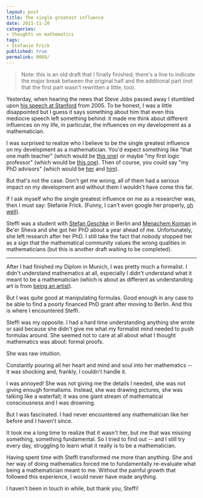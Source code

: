 ```yaml
---
layout: post
title: The single greatest influence
date: 2011-11-20
categories:
- thoughts on mathematics
tags:
- Stefanie Frick
published: true
permalink: 0089/
---
```


> Note: this is an old draft that I finally finished; there's a line to indicate the major break between the original half and the additional part (not that the first part wasn't rewritten a little, too).

Yesterday, when hearing the news that Steve Jobs passed away I stumbled upon [his speech at Stanford](http://www.youtube.com/watch?v=UF8uR6Z6KLc) from 2005. To be honest, I was a little disappointed but I guess it says something about him that even this mediocre speech left something behind: it made me think about different influences on my life, in particular, the influences on my development as a mathematician.

I was surprised to realize who I believe to be the single greatest influence on my development as a mathematician. You'd expect something like "that one math teacher" (which would be [this one](http://www.beethoven-gymnasium.de/personen-und-organisation/lehrerkollegium/detail/lehrerid/2/)) or maybe "my first logic professor" (which would be [this one](http://www.mathematik.uni-muenchen.de/~donder/)). Then of course, you could say "my PhD advisors" (which would be [her](http://page.mi.fu-berlin.de/sabine1k/) and [him](http://www.math.lsa.umich.edu/~ablass/)).

But that's not the case. Don't get me wrong, all of them had a serious impact on my development and without them I wouldn't have come this far.

If I ask myself who the single greatest influence on me as a researcher was, then I must say: Stefanie Frick. (Funny, I can't even google her properly, [oh well](http://genealogy.math.ndsu.nodak.edu/id.php?id=129281)).

Steffi was a student with [Stefan Geschke](http://www.math.uni-hamburg.de/home/geschke/) in Berlin and [Menachem Kojman](http://www.cs.bgu.ac.il/~kojman/) in Be'er Sheva and she got her PhD about a year ahead of me. Unfortunately, she left research after her PhD. I still take the fact that nobody stopped her as a sign that the mathematical community values the wrong qualities in mathematicians (but this is another draft waiting to be completed).

* * *

After I had finished my Diplom in Munich, I was pretty much a formalist. I didn't understand mathematics at all, especially I didn't understand what it meant to be a mathematician (which is about as different as understanding art is from [being an artist](http://www.youtube.com/watch?v=U3kKjGKp9rA)).

But I was quite good at manipulating formulas. Good enough in any case to be able to find a poorly financed PhD grant after moving to Berlin. And this is where I encountered Steffi.

Steffi was my opposite. I had a hard time understanding anything she wrote or said because she didn't give me what my formalist mind needed to push formulas around. She seemed not to care at all about what I thought mathematics was about: formal proofs.

She was raw intuition.

Constantly pouring all her heart and mind and soul into her mathematics -- it was shocking and, frankly, I couldn't handle it.

I was annoyed! She was not giving me the details I needed, she was not giving enough formalisms. Instead, she was drawing pictures, she was talking like a waterfall; it was one giant stream of mathematical consciousness and I was drowning.

But I was fascinated. I had never encountered any mathematician like her before and I haven't since.

It took me a long time to realize that it wasn't her, but me that was missing something, something fundamental. So I tried to find out -- and I still try every day, struggling to learn what it really is to be a mathematician.

Having spent time with Steffi transformed me more than anything. She and her way of doing mathematics forced me to fundamentally re-evaluate what being a mathematician meant to me. Without the painful growth that followed this experience, I would never have made anything.

I haven't been in touch in while, but thank you, Steffi!
